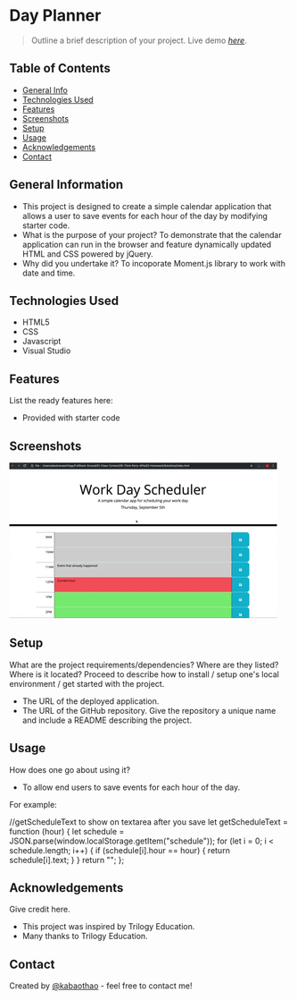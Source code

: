 # Day Planner

> Outline a brief description of your project.
> Live demo [_here_](https://kabaothao.github.io/Day-Planner/). <!-- If you have the project hosted somewhere, include the link here. -->

## Table of Contents

- [General Info](#general-information)
- [Technologies Used](#technologies-used)
- [Features](#features)
- [Screenshots](#screenshots)
- [Setup](#setup)
- [Usage](#usage)
- [Acknowledgements](#acknowledgements)
- [Contact](#contact)
<!-- * [License](#license) -->

## General Information

- This project is designed to create a simple calendar application that allows a user to save events for each hour of the day by modifying starter code.
- What is the purpose of your project?
  To demonstrate that the calendar application can run in the browser and feature dynamically updated HTML and CSS powered by jQuery.
- Why did you undertake it?
  To incoporate Moment.js library to work with date and time.

<!-- You don't have to answer all the questions - just the ones relevant to your project. -->

## Technologies Used

- HTML5
- CSS
- Javascript
- Visual Studio

## Features

List the ready features here:

- Provided with starter code

## Screenshots

![Example screenshot](https://github.com/kabaothao/Day-Planner/blob/main/Assets/05-third-party-apis-homework-demo.gif)

<!-- If you have screenshots you'd like to share, include them here. -->

## Setup

What are the project requirements/dependencies? Where are they listed? Where is it located? Proceed to describe how to install / setup one's local environment / get started with the project.

- The URL of the deployed application.
- The URL of the GitHub repository. Give the repository a unique name and include a README describing the project.

## Usage

How does one go about using it?

- To allow end users to save events for each hour of the day.

For example:

//getScheduleText to show on textarea after you save
let getScheduleText = function (hour) {
let schedule = JSON.parse(window.localStorage.getItem("schedule"));
for (let i = 0; i < schedule.length; i++) {
if (schedule[i].hour == hour) {
return schedule[i].text;
}
}
return "";
};

## Acknowledgements

Give credit here.

- This project was inspired by Trilogy Education.
- Many thanks to Trilogy Education.

## Contact

Created by [@kabaothao](https://github.com/kabaothao) - feel free to contact me!

<!-- Optional -->
<!-- ## License -->
<!-- This project is open source and available under the [... License](). -->

<!-- You don't have to include all sections - just the one's relevant to your project -->
